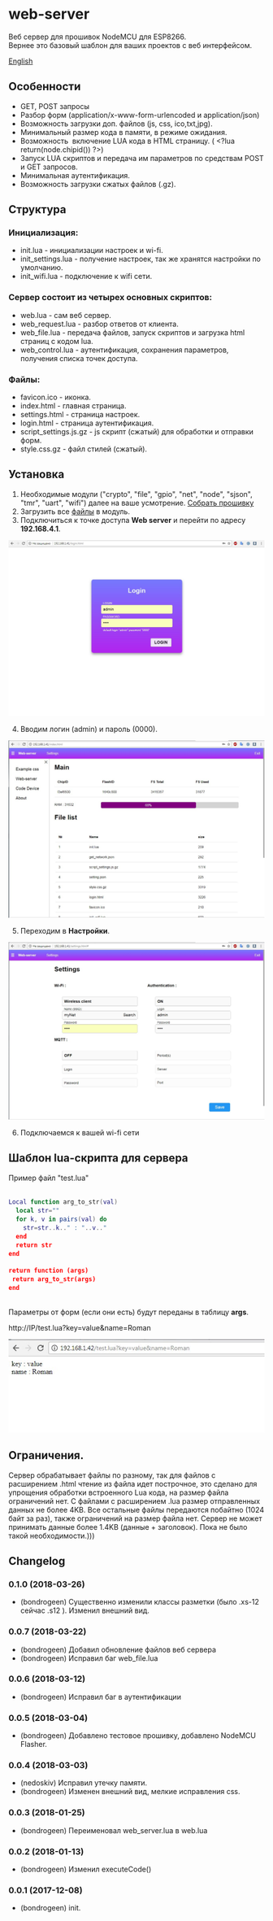 # web-server

Веб сервер для прошивок NodeMCU для ESP8266.   
Вернее это базовый шаблон для ваших проектов с веб интерфейсом.

[English](https://github.com/bondrogeen/web-server/blob/master/doc/en/README.md)

## Особенности

* GET, POST запросы
* Разбор форм (application/x-www-form-urlencoded и application/json)
* Возможность загрузки доп. файлов (js, css, ico,txt,jpg).
* Минимальный размер кода в памяти, в режиме ожидания.
* Возможность  включение LUA кода в HTML страницу. ( \<?lua return(node.chipid()) ?>)
* Запуск LUA скриптов и передача им параметров по средствам POST и GET запросов.
* Минимальная аутентификация.
* Возможность загрузки сжатых файлов (.gz).

## Структура

### Инициализация:
* init.lua - инициализации настроек и wi-fi.
* init_settings.lua - получение настроек, так же хранятся настройки по умолчанию.
* init_wifi.lua - подключение к wifi сети.

### Сервер состоит из четырех основных скриптов:
* web.lua - сам веб сервер.
* web_request.lua - разбор ответов от клиента.
* web_file.lua - передача файлов, запуск скриптов и загрузка html страниц с кодом lua.
* web_control.lua - аутентификация, сохранения параметров, получения списка точек доступа.

### Файлы:
* favicon.ico - иконка.
* index.html - главная страница.
* settings.html - страница настроек.
* login.html - страница аутентификация.
* script_settings.js.gz - js скрипт (сжатый) для обработки и отправки форм.
* style.css.gz - файл стилей (сжатый).


## Установка

1. Необходимые модули ("crypto", "file", "gpio", "net", "node", "sjson", "tmr", "uart", "wifi") далее на ваше усмотрение. [Собрать прошивку](https://nodemcu-build.com/)
2. Загрузить все [файлы](https://github.com/bondrogeen/web-server/tree/master/files) в модуль.
3. Подключиться к точке доступа **Web server** и перейти по адресу **192.168.4.1**.
			
![Logo](doc/image/web_server_login.jpg)
			
4. Вводим логин (admin) и пароль (0000).
			
![Logo](doc/image/web_server_index_page.jpg)
			
5. Переходим в **Настройки**.
			
![Logo](doc/image/web_server_settings_page.jpg)

6. Подключаемся к вашей wi-fi сети 

## Шаблон lua-скрипта для сервера

Пример файл "test.lua"


```lua   
   
Local function arg_to_str(val)    
  local str=""    
  for k, v in pairs(val) do     
    str=str..k.." : "..v.."     
  end    
  return str    
end   
    
return function (args)    
 return arg_to_str(args)   
end    
   
```
   

Параметры от форм (если они есть) будут переданы в таблицу **args**.

http://IP/test.lua?key=value&name=Roman

![test.lua](doc/image/test_lua_args.jpg)

## Ограничения.
Сервер обрабатывает файлы по разному, так для файлов с расширением .html чтение из файла идет построчное, это сделано для упрощения обработки встроенного Lua кода, на размер файла ограничений нет. C файлами с расширением .lua размер отправленных данных не более 4KB.
Все остальные файлы передаются побайтно (1024 байт за раз), также ограничений на размер файла нет. Сервер не может принимать данные более 1.4KB (данные + заголовок). Пока не было такой необходимости.)))

## Changelog

### 0.1.0 (2018-03-26)
* (bondrogeen) Существенно изменили классы разметки (было .xs-12 сейчас .s12 ). Изменил внешний вид.
### 0.0.7 (2018-03-22)
* (bondrogeen) Добавил обновление файлов веб сервера
* (bondrogeen) Исправил баг web_file.lua
### 0.0.6 (2018-03-12)
* (bondrogeen) Исправил баг в аутентификации
### 0.0.5 (2018-03-04)
* (bondrogeen) Добавлено тестовое прошивку, добавлено NodeMCU Flasher.
### 0.0.4 (2018-03-03)
* (nedoskiv) Исправил утечку памяти.
* (bondrogeen) Изменен внешний вид, мелкие исправления css.
### 0.0.3 (2018-01-25)
* (bondrogeen) Переименовал web_server.lua в web.lua
### 0.0.2 (2018-01-13)
* (bondrogeen) Изменил executeCode()
### 0.0.1 (2017-12-08)
* (bondrogeen) init.



